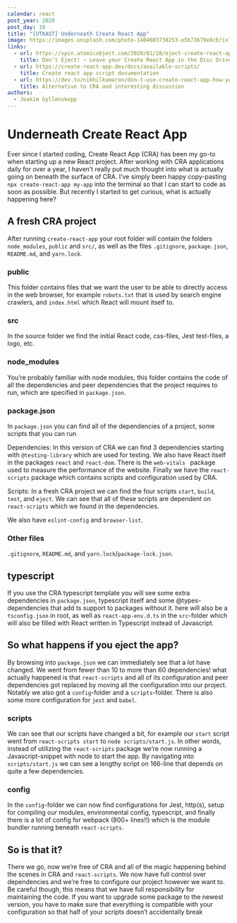```yaml
---
calendar: react
post_year: 2020
post_day: 18
title: "[UTKAST] Underneath Create React App"
image: https://images.unsplash.com/photo-1484603738253-e5b73679e8cb?ixlib=rb-1.2.1&ixid=eyJhcHBfaWQiOjEyMDd9&auto=format&fit=crop&w=2000&q=80
links:
  - url: https://spin.atomicobject.com/2020/01/28/eject-create-react-app-drawbacks/
    title: Don’t Eject! – Leave your Create React App in the Disc Drive
  - url: https://create-react-app.dev/docs/available-scripts/
    title: Create react app script documentation
  - url: https://dev.to/nikhilkumaran/don-t-use-create-react-app-how-you-can-set-up-your-own-reactjs-boilerplate-43l0
    title: Alternative to CRA and interesting discussion
authors:
  - Joakim Gyllenskepp
---
```

# Underneath Create React App

Ever since I started coding, Create React App (CRA) has been my go-to when starting up a new React project. After working with CRA applications daily for over a year, I haven’t really put much thought into what is actually going on beneath the surface of CRA. I’ve simply been happy copy-pasting `npx create-react-app my-app` into the terminal so that I can start to code as soon as possible. But recently I started to get curious, what is actually happening here?

## A fresh CRA project

After running `create-react-app` your root folder will contain the folders `node_modules`, `public` and `src/`, as well as the files `.gitignore`, `package.json`, `README.md`, and `yarn.lock`.

### public

This folder contains files that we want the user to be able to directly access in the web browser, for example `robots.txt` that is used by search engine crawlers, and `index.html` which React will mount itself to.

### src

In the source folder we find the initial React code, css-files, Jest test-files, a logo, etc.

### node_modules

You’re probably familiar with node modules, this folder contains the code of all the dependencies and peer dependencies that the project requires to run, which are specified in `package.json`.

### package.json

In `package.json` you can find all of the dependencies of a project, some scripts that you can run

Dependencies: In this version of CRA we can find 3 dependencies starting with `@testing-library` which are used for testing. We also have React itself in the packages `react` and `react-dom`. There is the `web-vitals ` package used to measure the performance of the website. Finally we have the `react-scripts` package which contains scripts and configuration used by CRA.

Scripts: In a fresh CRA project we can find the four scripts `start`, `build`, `test`, and `eject`. We can see that all of these scripts are dependent on `react-scripts` which we found in the dependencies.

We also have `eslint-config` and `browser-list`.

### Other files

`.gitignore`, `README.md`, and `yarn.lock`/`package-lock.json`.

## typescript

If you use the CRA typescript template you will see some extra dependencies in `package.json`, typescript itself and some @types-dependencies that add ts support to packages without it. here will also be a `tsconfig.json` in root, as well as `react-app-env.d.ts` in the `src`-folder which will also be filled with React written in Typescript instead of Javascript.

## So what happens if you eject the app?

By browsing into `package.json` we can immediately see that a lot have changed. We went from fewer than 10 to more than 60 dependencies! what actually happened is that `react-scripts` and all of its configuration and peer dependencies got replaced by moving all the configuration into our project. Notably we also got a `config`-folder and a `scripts`-folder. There is also some more configuration for `jest` and `babel`.

### scripts

We can see that our scripts have changed a bit, for example our `start` script went from `react-scripts start` to `node scripts/start.js`. In other words, instead of utilizing the `react-scripts` package we’re now running a Javascript-snippet with node to start the app. By navigating into `scripts/start.js` we can see a lengthy script on 166-line that depends on quite a few dependencies.

### config

In the `config`-folder we can now find configurations for Jest, http(s), setup for compiling our modules, environmental config, typescript, and finally there is a lot of config for webpack (800+ lines!!) which is the module bundler running beneath `react-scripts`.

## So is that it?

There we go, now we’re free of CRA and all of the magic happening behind the scenes in CRA and `react-scripts`. We now have full control over dependencies and we’re free to configure our project however we want to. Be careful though, this means that we have full responsibility for maintaining the code. If you want to upgrade some package to the newest version, you have to make sure that everything is compatible with your configuration so that half of your scripts doesn’t accidentally break